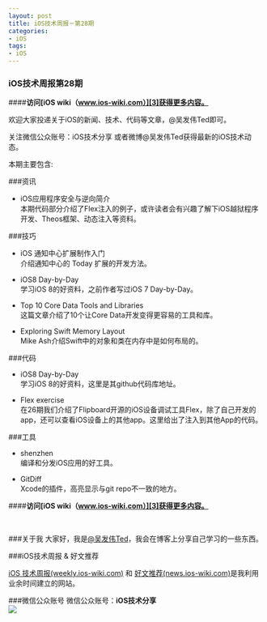 ```yaml
---
layout: post   
title: iOS技术周报－第28期        
categories: 
- iOS   
tags:     
- iOS
---    
```


### iOS技术周报第28期


####**访问[iOS wiki（www.ios-wiki.com）][3]获得更多内容。**


欢迎大家投递关于iOS的新闻、技术、代码等文章，@吴发伟Ted即可。

关注微信公众账号：iOS技术分享 或者微博@吴发伟Ted获得最新的iOS技术动态。


本期主要包含:

###资讯

* iOS应用程序安全与逆向简介  
本期代码部分介绍了Flex注入的例子，或许读者会有兴趣了解下iOS越狱程序开发、Theos框架、动态注入等资料。


###技巧

* iOS 通知中心扩展制作入门  
介绍通知中心的 Today 扩展的开发方法。

* iOS8 Day-by-Day  
学习iOS 8的好资料，之前作者写过iOS 7 Day-by-Day。

 
* Top 10 Core Data Tools and Libraries  
这篇文章介绍了10个让Core Data开发变得更容易的工具和库。

* Exploring Swift Memory Layout  
Mike Ash介绍Swift中的对象和类在内存中是如何布局的。


###代码

* iOS8 Day-by-Day  
学习iOS 8的好资料，这里是其github代码库地址。

* Flex exercise  
在26期我们介绍了Flipboard开源的iOS设备调试工具Flex，除了自己开发的app，还可以查看iOS设备上的其他app。这里给出了注入到其他App的代码。
 

###工具

* shenzhen   
编译和分发iOS应用的好工具。

* GitDiff  
  Xcode的插件，高亮显示与git repo不一致的地方。




####**访问[iOS wiki（www.ios-wiki.com）][3]获得更多内容。**


<br>

###关于我
大家好，我是[@吴发伟Ted](http://weibo.com/wufawei)，我会在博客上分享自己学习的一些东西。

###iOS技术周报 & 好文推荐

[iOS 技术周报(weekly.ios-wiki.com)][7] 和 [好文推荐(news.ios-wiki.com)][5]是我利用业余时间建立的网站。

###微信公众账号
微信公众账号：**iOS技术分享**  
![](http://farm3.staticflickr.com/2826/10855679484_56b7429bd6_m.jpg)



<br/>

[1]:http://news.ios-wiki.com
[2]:http://weekly.ios-wiki.com/issues/28
[3]:http://www.ios-wiki.com
[5]:http://news.ios-wiki.com
[7]:http://weekly.ios-wiki.com
